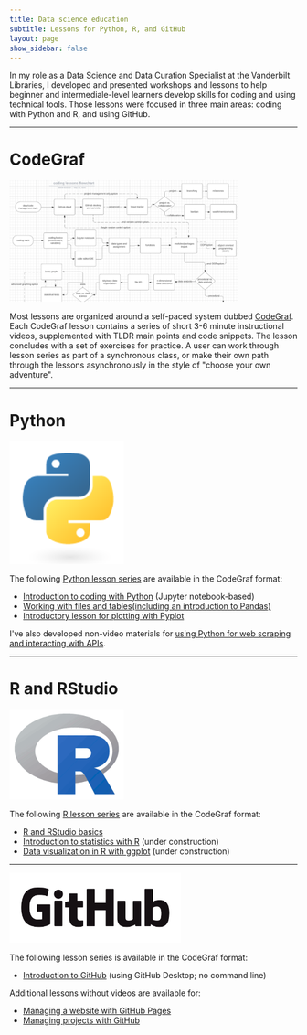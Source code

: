 ```yaml
---
title: Data science education
subtitle: Lessons for Python, R, and GitHub
layout: page
show_sidebar: false
---
```


In my role as a Data Science and Data Curation Specialist at the Vanderbilt Libraries, I developed and presented workshops and lessons to help beginner and intermediale-level learners develop skills for coding and using technical tools. Those lessons were focused in three main areas: coding with Python and R, and using GitHub.

------

# CodeGraf

<img src="/img/codegraf_concept.png" alt="CodeGraph flow chart" width="400"><br/>

Most lessons are organized around a self-paced system dubbed [CodeGraf](http://vanderbi.lt/codegraf). Each CodeGraf lesson contains a series of short 3-6 minute instructional videos, supplemented with TLDR main points and code snippets. The lesson concludes with a set of exercises for practice. A user can work through lesson series as part of a synchronous class, or make their own path through the lessons asynchronously in the style of "choose your own adventure".

------

# Python

<img src="/img/python-logo-cropped.png" alt="Python logo" width="200"><br/>

The following [Python lesson series](https://heardlibrary.github.io/digital-scholarship/script/codegraf/python/) are available in the CodeGraf format:

- [Introduction to coding with Python](https://heardlibrary.github.io/digital-scholarship/script/codegraf/python/intro/) (Jupyter notebook-based)
- [Working with files and tables(including an introduction to Pandas)](https://heardlibrary.github.io/digital-scholarship/script/codegraf/python/filestables/)
- [Introductory lesson for plotting with Pyplot](https://heardlibrary.github.io/digital-scholarship/script/codegraf/010/)

I've also developed non-video materials for [using Python for web scraping and interacting with APIs](https://heardlibrary.github.io/digital-scholarship/script/python/archive/#archive-of-apiweb-scraping-lessons---fall-2019). 


------

# R and RStudio

<img src="/img/r-logo-cropped.png" alt="R logo" width="200"><br/>

The following [R lesson series](https://heardlibrary.github.io/digital-scholarship/script/codegraf/r/) are available in the CodeGraf format:

- [R and RStudio basics](https://heardlibrary.github.io/digital-scholarship/script/codegraf/r/basics/)
- [Introduction to statistics with R](https://heardlibrary.github.io/digital-scholarship/script/codegraf/r/stats/) (under construction)
- [Data visualization in R with ggplot](https://heardlibrary.github.io/digital-scholarship/script/codegraf/r/ggplot/) (under construction)


------

<img src="/img/GitHub_Logo_on_white.png" alt="GitHub logo" width="300"><br/>

The following lesson series is available in the CodeGraf format:

- [Introduction to GitHub](https://heardlibrary.github.io/digital-scholarship/script/codegraf/github/intro/) (using GitHub Desktop; no command line)

Additional lessons without videos are available for:

- [Managing a website with GitHub Pages](https://heardlibrary.github.io/digital-scholarship/manage/control/github/pages/)
- [Managing projects with GitHub](https://heardlibrary.github.io/digital-scholarship/manage/control/github/projects/)
